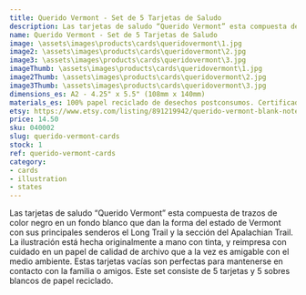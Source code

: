 ```yaml
---
title: Querido Vermont - Set de 5 Tarjetas de Saludo
description: Las tarjetas de saludo “Querido Vermont” esta compuesta de trazos de color negro en un fondo blanco que dan la forma del estado de Vermont con sus principales senderos el Long Trail y la sección del Apalachian Trail. La ilustración está hecha originalmente a mano con tinta, y reimpresa con cuidado en un papel de calidad de archivo que a la vez es amigable con el medio ambiente.
name: Querido Vermont - Set de 5 Tarjetas de Saludo
image: \assets\images\products\cards\queridovermont\1.jpg
image2: \assets\images\products\cards\queridovermont\2.jpg
image3: \assets\images\products\cards\queridovermont\3.jpg
imageThumb: \assets\images\products\cards\queridovermont\1.jpg
image2Thumb: \assets\images\products\cards\queridovermont\2.jpg
image3Thumb: \assets\images\products\cards\queridovermont\3.jpg
dimensions_es: A2 - 4.25" x 5.5" (108mm x 140mm)
materials_es: 100% papel reciclado de desechos postconsumos. Certificado FSC.
etsy: https://www.etsy.com/listing/891219942/querido-vermont-blank-note-card-set-5-a2
price: 14.50
sku: 040002
slug: querido-vermont-cards
stock: 1
ref: querido-vermont-cards
category:
- cards
- illustration
- states
---
```

Las tarjetas de saludo “Querido Vermont” esta compuesta de trazos de color negro en un fondo blanco que dan la forma del estado de Vermont con sus principales senderos el Long Trail y la sección del Apalachian Trail. La ilustración está hecha originalmente a mano con tinta, y reimpresa con cuidado en un papel de calidad de archivo que a la vez es amigable con el medio ambiente. Estas tarjetas vacías son perfectas para mantenerse en contacto con la familia o amigos. Este set consiste de 5 tarjetas y 5 sobres blancos de papel reciclado.
